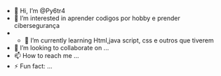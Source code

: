 - 👋 Hi, I’m @Py6tr4
- 👀 I’m interested in aprender codigos por hobby e prender cibersegurança
- - 🌱 I’m currently learning Html,java script, css e outros que tiverem
- 💞️ I’m looking to collaborate on ...
- 📫 How to reach me ...
- ⚡ Fun fact: ...

<!---
Py6tr4/Py6tr4 is a ✨ special ✨ repository because its `README.md` (this file) appears on your GitHub profile.
You can click the Preview link to take a look at your changes.
--->
